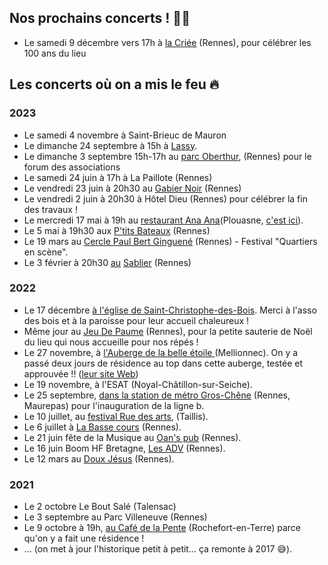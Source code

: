 ## Nos prochains concerts ! 🎉💄

* Le samedi 9 décembre vers 17h à [la Criée](https://www.la-criee.org/fr/infos-pratiques/) (Rennes), pour célébrer les 100 ans du lieu

## Les concerts où on a mis le feu 🔥

### **2023**

* Le samedi 4 novembre à Saint-Brieuc de Mauron
* Le dimanche 24 septembre à 15h à [Lassy](https://www.openstreetmap.org/relation/134222#map=12/48.0351/-1.8048).
* Le dimanche 3 septembre 15h-17h au [parc Oberthur](https://www.openstreetmap.org/way/192085504#map=16/48.1116/-1.6587), (Rennes) pour le forum des associations
* Le samedi 24 juin à 17h à La Paillote (Rennes)
* Le vendredi 23 juin à 20h30 au [Gabier Noir](https://www.openstreetmap.org/node/4955206124#map=18/48.10178/-1.67840) (Rennes)
* Le vendredi 2 juin à 20h30 à Hôtel Dieu (Rennes) pour célébrer la fin des travaux !
* Le mercredi 17 mai à 19h au [restaurant Ana Ana](https://www.facebook.com/AnaAnaPlouasne/)(Plouasne, [c'est ici](https://www.openstreetmap.org/way/263116412#map=16/48.3011/-2.0074)).
* Le 5 mai à 19h30 aux [P'tits Bateaux](https://www.lesptitsbateaux-rennes.com/) (Rennes)
* Le 19 mars au [Cercle Paul Bert Ginguené](https://cpbginguene.fr/infos-pratiques/) (Rennes) - Festival "Quartiers en scène".
* Le 3 février à 20h30 [au](https://facebook.com/events/s/concert-chorale-pop-michelle-m/1245705576034279/) [Sablier](https://happeningnext.com/event/concert-chorale-pop-michelle-michel-karaok%C3%A9-eid3a09q2s2kd) (Rennes)

### **2022**

* Le 17 décembre [à l'église de Saint-Christophe-des-Bois](https://www.infolocale.fr/associations/organisme-a-lasso-des-bois-519588/evenement-saint-christophe-des-bois-concert-spectacle-musical-chorale-michelle-michel-7757630). Merci à l'asso des bois et à la paroisse pour leur accueil chaleureux !
* Même jour au [Jeu De Paume](mailto:https://www.jeudepaumerennes.fr/) (Rennes), pour la petite sauterie de Noël du lieu qui nous accueille pour nos répés !
* Le 27 novembre, à [l'Auberge de la belle étoile ](https://www.infolocale.fr/professionnels/organisme-a-la-belle-etoile-517478/evenement-mellionnec-concert-spectacle-musical-chorale-michelle-michel-avec-huitres-et-muscadet-7735461)(Mellionnec). On y a passé deux jours de résidence au top dans cette auberge, testée et approuvée !! ([leur site Web](https://alabelleetoile.eu/))
* Le 19 novembre, à l'ESAT (Noyal-Châtillon-sur-Seiche).
* Le 25 septembre, [dans la station de métro Gros-Chêne](https://www.openstreetmap.org/node/8261659641#map=16/48.1252/-1.6641) (Rennes, Maurepas) pour l'inauguration de la ligne b.
* Le 10 juillet, au [festival Rue des arts](https://ruedesarts.net/-Programmation-#anchor186), (Taillis).
* Le 6 juillet à [La Basse cours](https://labassecour.org/) (Rennes).
* Le 21 juin fête de la Musique au [Oan's pub](https://fr-fr.facebook.com/oans.pubb/) (Rennes).
* Le 16 juin Boom HF Bretagne, [Les ADV](https://www.lesateliersduvent.org/) (Rennes).
* Le 12 mars au [Doux Jésus](https://fr-fr.facebook.com/doujezu/) (Rennes).

### **2021**

* Le 2 octobre Le Bout Salé (Talensac)
* Le 3 septembre au Parc Villeneuve (Rennes)
* Le 9 octobre à 19h, [au Café de la Pente](https://www.lepotcommun.com/programmation/michelle-michel-concert-de-fin-de-residence) (Rochefort-en-Terre) parce qu'on y a fait une résidence !
* ... (on met à jour l'historique petit à petit... ça remonte à 2017 😅).

